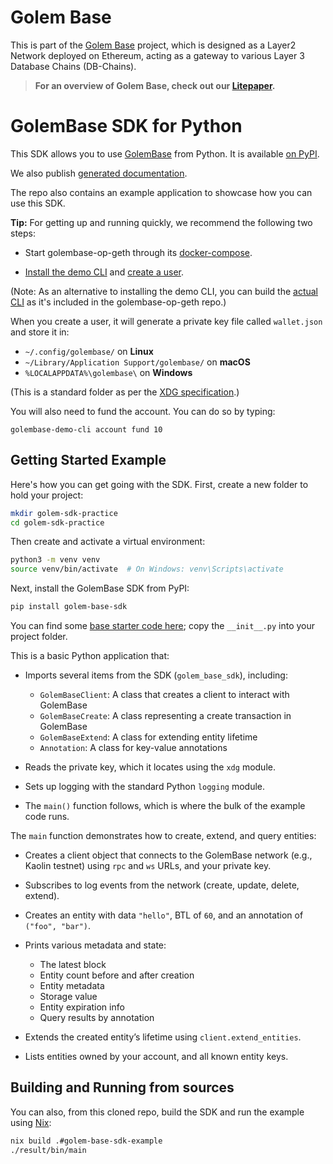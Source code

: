 # Golem Base

This is part of the [Golem Base](https://github.com/Golem-Base) project, which is designed as a Layer2 Network deployed on Ethereum, acting as a gateway to various Layer 3 Database Chains (DB-Chains).

> **For an overview of Golem Base, check out our [Litepaper](https://golem-base.io/wp-content/uploads/2025/03/GolemBase-Litepaper.pdf).**

# GolemBase SDK for Python

This SDK allows you to use [GolemBase](https://github.com/Golem-Base) from Python. It is available [on PyPI](https://pypi.org/project/golem-base-sdk/).

We also publish [generated documentation](https://golem-base.github.io/python-sdk/).

The repo also contains an example application to showcase how you can use this SDK.

**Tip:** For getting up and running quickly, we recommend the following two steps:

- Start golembase-op-geth through its [docker-compose](https://github.com/Golem-Base/golembase-op-geth/blob/main/RUN_LOCALLY.md).

- [Install the demo CLI](https://github.com/Golem-Base/golembase-demo-cli?tab=readme-ov-file#installation) and [create a user](https://github.com/Golem-Base/golembase-demo-cli?tab=readme-ov-file#quickstart).

(Note: As an alternative to installing the demo CLI, you can build the [actual CLI](https://github.com/Golem-Base/golembase-op-geth/blob/main/cmd/golembase/README.md) as it's included in the golembase-op-geth repo.)

When you create a user, it will generate a private key file called `wallet.json` and store it in:

* `~/.config/golembase/` on **Linux**
* `~/Library/Application Support/golembase/` on **macOS**
* `%LOCALAPPDATA%\golembase\` on **Windows**

(This is a standard folder as per the [XDG specification](https://specifications.freedesktop.org/basedir-spec/latest/).)

You will also need to fund the account. You can do so by typing:

```
golembase-demo-cli account fund 10
```

## Getting Started Example

Here's how you can get going with the SDK. First, create a new folder to hold your project:

```bash
mkdir golem-sdk-practice
cd golem-sdk-practice
```

Then create and activate a virtual environment:

```bash
python3 -m venv venv
source venv/bin/activate  # On Windows: venv\Scripts\activate
```

Next, install the GolemBase SDK from PyPI:

```bash
pip install golem-base-sdk
```

You can find some [base starter code here](https://github.com/Golem-Base/python-sdk/tree/main/example); copy the `__init__.py` into your project folder.

This is a basic Python application that:

- Imports several items from the SDK (`golem_base_sdk`), including:

   * `GolemBaseClient`: A class that creates a client to interact with GolemBase
   * `GolemBaseCreate`: A class representing a create transaction in GolemBase
   * `GolemBaseExtend`: A class for extending entity lifetime
   * `Annotation`: A class for key-value annotations

- Reads the private key, which it locates using the `xdg` module.

- Sets up logging with the standard Python `logging` module.

- The `main()` function follows, which is where the bulk of the example code runs.

The `main` function demonstrates how to create, extend, and query entities:

- Creates a client object that connects to the GolemBase network (e.g., Kaolin testnet) using `rpc` and `ws` URLs, and your private key.

- Subscribes to log events from the network (create, update, delete, extend).

- Creates an entity with data `"hello"`, BTL of `60`, and an annotation of `("foo", "bar")`.

- Prints various metadata and state:

   * The latest block
   * Entity count before and after creation
   * Entity metadata
   * Storage value
   * Entity expiration info
   * Query results by annotation

- Extends the created entity’s lifetime using `client.extend_entities`.

- Lists entities owned by your account, and all known entity keys.

## Building and Running from sources

You can also, from this cloned repo, build the SDK and run the example using [Nix](https://nixos.org):

```bash
nix build .#golem-base-sdk-example
./result/bin/main
```
